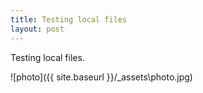 ```yaml
---
title: Testing local files
layout: post
---
```

Testing local files.

![photo]({{ site.baseurl }}/_assets\photo.jpg)

